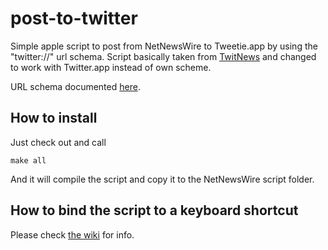 post-to-twitter
===============
Simple apple script to post from NetNewsWire to Tweetie.app by using the "twitter://" url schema. Script basically taken from [TwitNews](http://blog.tinucleatus.com/?p=204) and changed to work with Twitter.app instead of own scheme.

URL schema documented [here](http://handleopenurl.com/scheme/twitter).

How to install
--------------
Just check out and call

    make all
  
And it will compile the script and copy it to the NetNewsWire script folder.

How to bind the script to a keyboard shortcut
---------------------------------------------
Please check [the wiki](https://github.com/marcusfrodin/netnewswire-twitter/wiki/How-to-set-a-shortcut) for info.
